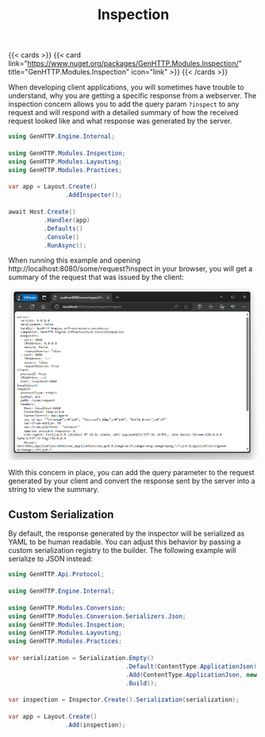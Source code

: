 ﻿---
title: Inspection
description: 'Inspect requests and responses as seen by the GenHTTP webserver'
cascade:
type: docs
---

{{< cards >}}
{{< card link="https://www.nuget.org/packages/GenHTTP.Modules.Inspection/" title="GenHTTP.Modules.Inspection" icon="link" >}}
{{< /cards >}}

When developing client applications, you will sometimes have trouble to understand, why you are getting a 
specific response from a webserver. The inspection concern allows you to add the query param `?inspect` to any
request and will respond with a detailed summary of how the received request looked like and what response
was generated by the server.

```csharp
using GenHTTP.Engine.Internal;

using GenHTTP.Modules.Inspection;
using GenHTTP.Modules.Layouting;
using GenHTTP.Modules.Practices;

var app = Layout.Create()
                .AddInspector();

await Host.Create()
          .Handler(app)
          .Defaults()
          .Console()
          .RunAsync();
```

When running this example and opening http://localhost:8080/some/request?inspect in your browser, you will get a summary of
the request that was issued by the client:

![An inspected request](inspection.png)

With this concern in place, you can add the query parameter to the request generated by your client and convert the response
sent by the server into a string to view the summary.

## Custom Serialization

By default, the response generated by the inspector will be serialized as YAML to be human readable. You can adjust
this behavior by passing a custom serialization registry to the builder. The following example will serialize to JSON
instead:

```csharp
using GenHTTP.Api.Protocol;

using GenHTTP.Engine.Internal;

using GenHTTP.Modules.Conversion;
using GenHTTP.Modules.Conversion.Serializers.Json;
using GenHTTP.Modules.Inspection;
using GenHTTP.Modules.Layouting;
using GenHTTP.Modules.Practices;

var serialization = Serialization.Empty()
                                 .Default(ContentType.ApplicationJson)
                                 .Add(ContentType.ApplicationJson, new JsonFormat())
                                 .Build();

var inspection = Inspector.Create().Serialization(serialization);

var app = Layout.Create()
                .Add(inspection);
```
